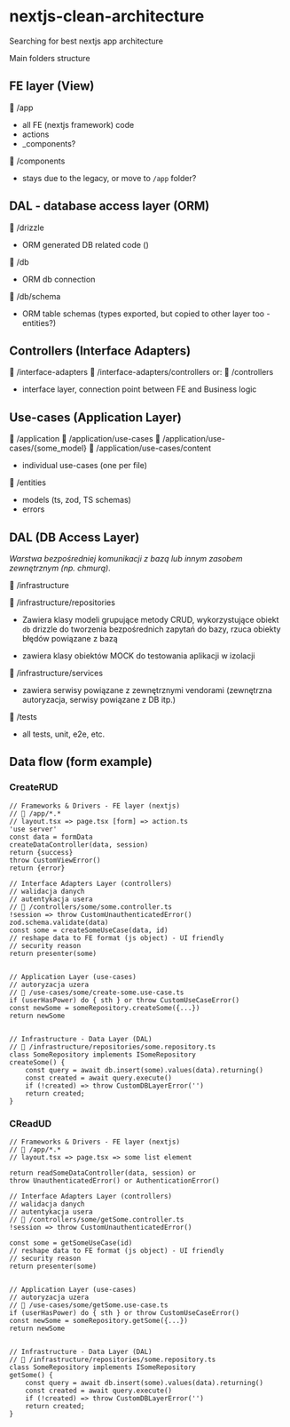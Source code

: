 # nextjs-clean-architecture
Searching for best nextjs app architecture

Main folders structure

## FE layer (View)

📂 /app
- all FE (nextjs framework) code
- actions
- _components?

📂 /components
- stays due to the legacy, or move to `/app` folder?


## DAL - database access layer (ORM)

📂 /drizzle
- ORM generated DB related code ()

📂 /db
- ORM db connection

📂 /db/schema
- ORM table schemas (types exported, but copied to other layer too - entities?)

## Controllers (Interface Adapters)

📂 /interface-adapters
📂 /interface-adapters/controllers or:
📂 /controllers
- interface layer, connection point between FE and Business logic

## Use-cases (Application Layer)

📂 /application
📂 /application/use-cases
📂 /application/use-cases/{some_model}
📂 /application/use-cases/content
- individual use-cases (one per file)

📂 /entities
- models (ts, zod, TS schemas)
- errors

## DAL (DB Access Layer)

_Warstwa bezpośredniej komunikacji z bazą lub innym zasobem zewnętrznym (np. chmurą)_.

📂 /infrastructure

📂 /infrastructure/repositories

- Zawiera klasy modeli grupujące metody CRUD, wykorzystujące obiekt `db` drizzle do tworzenia bezpośrednich zapytań do bazy, rzuca obiekty błędów powiązane z bazą

- zawiera klasy obiektów MOCK do testowania aplikacji w izolacji

📂 /infrastructure/services

- zawiera serwisy powiązane z zewnętrznymi vendorami (zewnętrzna autoryzacja, serwisy powiązane z DB itp.)



📂 /tests
- all tests, unit, e2e, etc.


## Data flow (form example)

### CreateRUD

```tsx
// Frameworks & Drivers - FE layer (nextjs)
// 📂 /app/*.* 
// layout.tsx => page.tsx [form] => action.ts
'use server'
const data = formData
createDataController(data, session)
return {success}
throw CustomViewError()
return {error}

// Interface Adapters Layer (controllers)
// walidacja danych
// autentykacja usera
// 📂 /controllers/some/some.controller.ts
!session => throw CustomUnauthenticatedError()
zod.schema.validate(data)
const some = createSomeUseCase(data, id)
// reshape data to FE format (js object) - UI friendly
// security reason
return presenter(some)


// Application Layer (use-cases)
// autoryzacja uzera
// 📂 /use-cases/some/create-some.use-case.ts
if (userHasPower) do { sth } or throw CustomUseCaseError()
const newSome = someRepository.createSome({...})
return newSome


// Infrastructure - Data Layer (DAL)
// 📂 /infrastructure/repositories/some.repository.ts
class SomeRepository implements ISomeRepository
createSome() {
    const query = await db.insert(some).values(data).returning()
    const created = await query.execute()
    if (!created) => throw CustomDBLayerError('')
    return created;    
}

```

### CReadUD

```tsx
// Frameworks & Drivers - FE layer (nextjs)
// 📂 /app/*.* 
// layout.tsx => page.tsx => some list element

return readSomeDataController(data, session) or
throw UnauthenticatedError() or AuthenticationError()

// Interface Adapters Layer (controllers)
// walidacja danych
// autentykacja usera
// 📂 /controllers/some/getSome.controller.ts
!session => throw CustomUnauthenticatedError()

const some = getSomeUseCase(id)
// reshape data to FE format (js object) - UI friendly
// security reason
return presenter(some)


// Application Layer (use-cases)
// autoryzacja uzera
// 📂 /use-cases/some/getSome.use-case.ts
if (userHasPower) do { sth } or throw CustomUseCaseError()
const newSome = someRepository.getSome({...})
return newSome


// Infrastructure - Data Layer (DAL)
// 📂 /infrastructure/repositories/some.repository.ts
class SomeRepository implements ISomeRepository
getSome() {
    const query = await db.insert(some).values(data).returning()
    const created = await query.execute()
    if (!created) => throw CustomDBLayerError('')
    return created;    
}

```